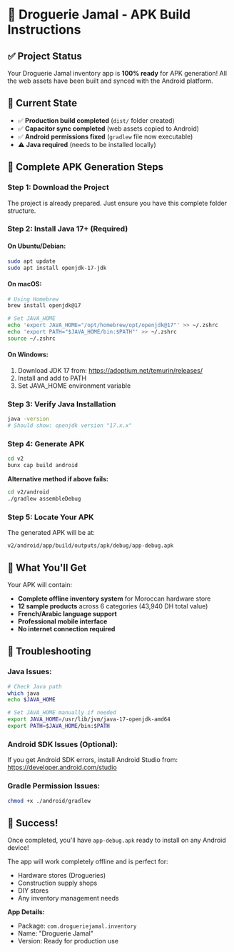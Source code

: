 # 📱 Droguerie Jamal - APK Build Instructions

## ✅ Project Status
Your Droguerie Jamal inventory app is **100% ready** for APK generation! All the web assets have been built and synced with the Android platform.

## 🎯 Current State
- ✅ **Production build completed** (`dist/` folder created)
- ✅ **Capacitor sync completed** (web assets copied to Android)
- ✅ **Android permissions fixed** (`gradlew` file now executable)
- ⚠️ **Java required** (needs to be installed locally)

## 🚀 Complete APK Generation Steps

### Step 1: Download the Project
The project is already prepared. Just ensure you have this complete folder structure.

### Step 2: Install Java 17+ (Required)

#### On Ubuntu/Debian:
```bash
sudo apt update
sudo apt install openjdk-17-jdk
```

#### On macOS:
```bash
# Using Homebrew
brew install openjdk@17

# Set JAVA_HOME
echo 'export JAVA_HOME="/opt/homebrew/opt/openjdk@17"' >> ~/.zshrc
echo 'export PATH="$JAVA_HOME/bin:$PATH"' >> ~/.zshrc
source ~/.zshrc
```

#### On Windows:
1. Download JDK 17 from: https://adoptium.net/temurin/releases/
2. Install and add to PATH
3. Set JAVA_HOME environment variable

### Step 3: Verify Java Installation
```bash
java -version
# Should show: openjdk version "17.x.x"
```

### Step 4: Generate APK
```bash
cd v2
bunx cap build android
```

**Alternative method if above fails:**
```bash
cd v2/android
./gradlew assembleDebug
```

### Step 5: Locate Your APK
The generated APK will be at:
```
v2/android/app/build/outputs/apk/debug/app-debug.apk
```

## 📱 What You'll Get

Your APK will contain:
- **Complete offline inventory system** for Moroccan hardware store
- **12 sample products** across 6 categories (43,940 DH total value)
- **French/Arabic language support**
- **Professional mobile interface**
- **No internet connection required**

## 🔧 Troubleshooting

### Java Issues:
```bash
# Check Java path
which java
echo $JAVA_HOME

# Set JAVA_HOME manually if needed
export JAVA_HOME=/usr/lib/jvm/java-17-openjdk-amd64
export PATH=$JAVA_HOME/bin:$PATH
```

### Android SDK Issues (Optional):
If you get Android SDK errors, install Android Studio from:
https://developer.android.com/studio

### Gradle Permission Issues:
```bash
chmod +x ./android/gradlew
```

## 🎉 Success!
Once completed, you'll have `app-debug.apk` ready to install on any Android device!

The app will work completely offline and is perfect for:
- Hardware stores (Drogueries)
- Construction supply shops
- DIY stores
- Any inventory management needs

**App Details:**
- Package: `com.drogueriejamal.inventory`
- Name: "Droguerie Jamal"
- Version: Ready for production use
